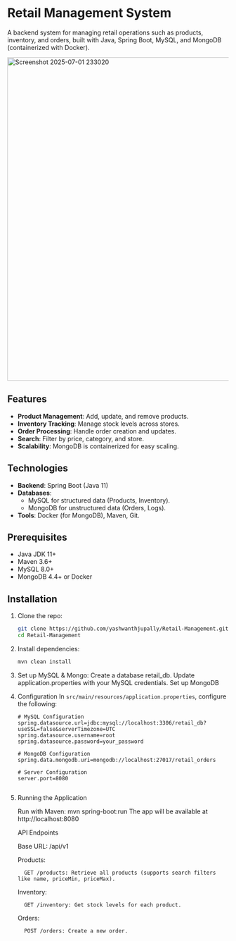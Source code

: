 # Retail Management System

A backend system for managing retail operations such as products, inventory, and orders, built with Java, Spring Boot, MySQL, and MongoDB (containerized with Docker).

<img width="1581" height="734" alt="Screenshot 2025-07-01 233020" src="https://github.com/user-attachments/assets/4acd0a6a-7959-445c-8d9d-97273c84038f" />


## Features

- **Product Management**: Add, update, and remove products.
- **Inventory Tracking**: Manage stock levels across stores.
- **Order Processing**: Handle order creation and updates.
- **Search**: Filter by price, category, and store.
- **Scalability**: MongoDB is containerized for easy scaling.

## Technologies

- **Backend**: Spring Boot (Java 11)
- **Databases**: 
  - MySQL for structured data (Products, Inventory).
  - MongoDB for unstructured data (Orders, Logs).
- **Tools**: Docker (for MongoDB), Maven, Git.

## Prerequisites

- Java JDK 11+
- Maven 3.6+
- MySQL 8.0+
- MongoDB 4.4+ or Docker

## Installation

1. Clone the repo:
   ```bash
   git clone https://github.com/yashwanthjupally/Retail-Management.git
   cd Retail-Management
2. Install dependencies:
   ```bash
   mvn clean install

3. Set up MySQL & Mongo:
      Create a database retail_db.
      Update application.properties with your MySQL credentials.
      Set up MongoDB

 4. Configuration
      In `src/main/resources/application.properties`, configure the following:
      
      ```properties
      # MySQL Configuration
      spring.datasource.url=jdbc:mysql://localhost:3306/retail_db?useSSL=false&serverTimezone=UTC
      spring.datasource.username=root
      spring.datasource.password=your_password
      
      # MongoDB Configuration
      spring.data.mongodb.uri=mongodb://localhost:27017/retail_orders
      
      # Server Configuration
      server.port=8080

    
6. Running the Application

      Run with Maven:
      mvn spring-boot:run
      The app will be available at http://localhost:8080

   API Endpoints

      Base URL: /api/v1

      Products:

         GET /products: Retrieve all products (supports search filters like name, priceMin, priceMax).

      Inventory:

         GET /inventory: Get stock levels for each product.

      Orders:

         POST /orders: Create a new order.
    
